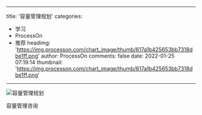 
---
title: '容量管理规划'
categories: 
 - 学习
 - ProcessOn
 - 推荐
headimg: 'https://img.processon.com/chart_image/thumb/617a1b425653bb7318dbe1ff.png'
author: ProcessOn
comments: false
date: 2022-01-25 07:19:14
thumbnail: 'https://img.processon.com/chart_image/thumb/617a1b425653bb7318dbe1ff.png'
---

<div>   
<img class="thumb" alt="容量管理规划" src="https://img.processon.com/chart_image/thumb/617a1b425653bb7318dbe1ff.png" referrerpolicy="no-referrer">
<p>容量管理咨询</p>  
</div>
            